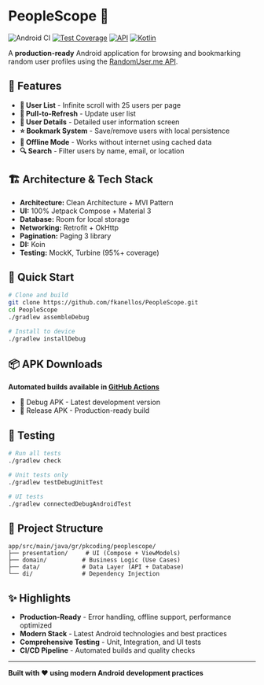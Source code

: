 # PeopleScope 👥

![Android CI](https://github.com/fkanellos/PeopleScope/workflows/Android%20CI%20-%20PeopleScope/badge.svg)
[![Test Coverage](https://img.shields.io/badge/coverage-95%25-brightgreen.svg)]()
[![API](https://img.shields.io/badge/API-24%2B-blue.svg)]()
[![Kotlin](https://img.shields.io/badge/Kotlin-100%25-purple.svg)]()

A **production-ready** Android application for browsing and bookmarking random user profiles using the [RandomUser.me API](https://randomuser.me).

## 🚀 Features

- **📱 User List** - Infinite scroll with 25 users per page
- **🔄 Pull-to-Refresh** - Update user list  
- **👤 User Details** - Detailed user information screen
- **⭐ Bookmark System** - Save/remove users with local persistence
- **📶 Offline Mode** - Works without internet using cached data
- **🔍 Search** - Filter users by name, email, or location

## 🏗️ Architecture & Tech Stack

- **Architecture:** Clean Architecture + MVI Pattern
- **UI:** 100% Jetpack Compose + Material 3
- **Database:** Room for local storage  
- **Networking:** Retrofit + OkHttp
- **Pagination:** Paging 3 library
- **DI:** Koin
- **Testing:** MockK, Turbine (95%+ coverage)

## 📱 Quick Start

```bash
# Clone and build
git clone https://github.com/fkanellos/PeopleScope.git
cd PeopleScope
./gradlew assembleDebug

# Install to device
./gradlew installDebug
```

## 📦 APK Downloads

**Automated builds available in [GitHub Actions](../../actions)**
- 📱 Debug APK - Latest development version
- 🚀 Release APK - Production-ready build

## 🧪 Testing

```bash
# Run all tests
./gradlew check

# Unit tests only  
./gradlew testDebugUnitTest

# UI tests
./gradlew connectedDebugAndroidTest
```

## 📐 Project Structure

```
app/src/main/java/gr/pkcoding/peoplescope/
├── presentation/     # UI (Compose + ViewModels)
├── domain/          # Business Logic (Use Cases)
├── data/            # Data Layer (API + Database)
└── di/              # Dependency Injection
```

## ✨ Highlights

- **Production-Ready** - Error handling, offline support, performance optimized
- **Modern Stack** - Latest Android technologies and best practices  
- **Comprehensive Testing** - Unit, Integration, and UI tests
- **CI/CD Pipeline** - Automated builds and quality checks

---

**Built with ❤️ using modern Android development practices**
